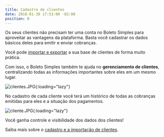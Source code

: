 ```yaml
---
title: Cadastro de clientes
date: 2018-01-30 17:53:00 -02:00
position: 0
---
```


Os seus clientes não precisam ter uma conta no Boleto Simples para aproveitar as vantagens da plataforma. Basta você cadastrar os dados básicos deles para emitir e enviar cobranças.

Você pode [importar e exportar](https://features.boletosimples.com.br/importacao-exportacao/) a sua base de clientes de forma muito prática.

Com isso, o Boleto Simples também te ajuda no **gerenciamento de clientes**, centralizando todas as informações importantes sobre eles em um mesmo lugar.

![clientes.JPG](/uploads/clientes.JPG){:loading="lazy"}

No cadastro de cada cliente você terá um histórico de todas as cobranças emitidas para eles e a situação dos pagamentos.

![cliente.JPG](/uploads/cliente.JPG){:loading="lazy"}

Você ganha controle e visibilidade dos dados dos clientes!

Saiba mais sobre o [cadastro e a importação de clientes](https://suporte.boletosimples.com.br/article/vomc84yvgt-como-fazer-o-cadastro-de-clientes).